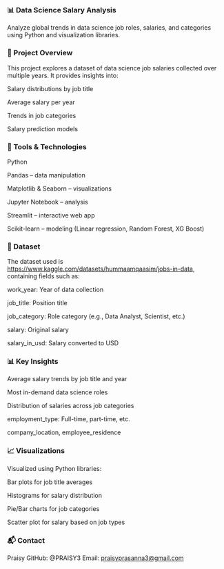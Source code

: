 ### 📊 Data Science Salary Analysis
Analyze global trends in data science job roles, salaries, and categories using Python and visualization libraries.

### 📌 Project Overview
This project explores a dataset of data science job salaries collected over multiple years. It provides insights into:

Salary distributions by job title

Average salary per year

Trends in job categories

Salary prediction models

### 🧰 Tools & Technologies
Python

Pandas – data manipulation

Matplotlib & Seaborn – visualizations

Jupyter Notebook – analysis

Streamlit – interactive web app 

Scikit-learn – modeling (Linear regression, Random Forest, XG Boost)

### 📂 Dataset
The dataset used is https://www.kaggle.com/datasets/hummaamqaasim/jobs-in-data, containing fields such as:

work_year: Year of data collection

job_title: Position title

job_category: Role category (e.g., Data Analyst, Scientist, etc.)

salary: Original salary

salary_in_usd: Salary converted to USD


### 📊 Key Insights
Average salary trends by job title and year

Most in-demand data science roles

Distribution of salaries across job categories

employment_type: Full-time, part-time, etc.

company_location, employee_residence

### 📈 Visualizations
Visualized using Python libraries:

Bar plots for job title averages

Histograms for salary distribution

Pie/Bar charts for job categories

Scatter plot for salary based on job types

### 📬 Contact

Praisy
GitHub: @PRAISY3
Email: praisyprasanna3@gmail.com





